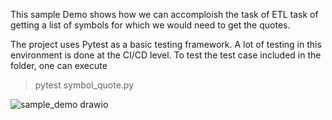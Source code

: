 This sample Demo shows how we can accomploish the task of ETL task of getting a list of symbols for which we would need to get the quotes. 

The project uses Pytest as a basic testing framework. A lot of testing in this environment is done at the CI/CD level. To test the test case included in the folder, one can execute 
> pytest symbol_quote.py

![sample_demo drawio](https://github.com/user-attachments/assets/8d0173fb-66b9-45f5-aae9-15fadbb9ef76)

